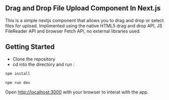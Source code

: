 ## Drag and Drop File Upload Component In Next.js

This is a simple nextjs component that allows you to drag and drop or select files for upload.
Implimented using the native HTML5 drag and drop API, JS FileReader API and browser Fetch API, no external libraries used.

## Getting Started

- Clone the repository
- cd into the directory and run :

```bash
npm install

npm run dev

```

Open [http://localhost:3000](http://localhost:3000) with your browser to interat with the app.
